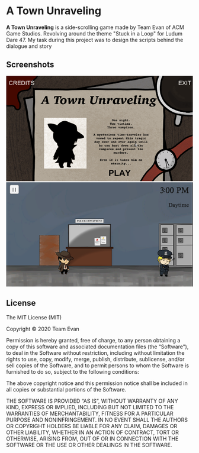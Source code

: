 # A Town Unraveling

**A Town Unraveling** is a side-scrolling game made by Team Evan of ACM Game Studios. Revolving around the theme "Stuck in a Loop" for Ludum Dare 47. My task during this project was to design the scripts behind the dialogue and story

## Screenshots
<img src='screenshots/test.gif' title='Video Demo' width='' alt='Video' />
<img src='screenshots/Screenshot 2020-10-30 171855.png' title='Demo' width='' alt='police office' />

## License
 The MIT License (MIT)

Copyright © 2020 Team Evan

Permission is hereby granted, free of charge, to any person obtaining a copy of this software and associated documentation files (the “Software”), to deal in the Software without restriction, including without limitation the rights to use, copy, modify, merge, publish, distribute, sublicense, and/or sell copies of the Software, and to permit persons to whom the Software is furnished to do so, subject to the following conditions:

The above copyright notice and this permission notice shall be included in all copies or substantial portions of the Software.

THE SOFTWARE IS PROVIDED “AS IS”, WITHOUT WARRANTY OF ANY KIND, EXPRESS OR IMPLIED, INCLUDING BUT NOT LIMITED TO THE WARRANTIES OF MERCHANTABILITY, FITNESS FOR A PARTICULAR PURPOSE AND NONINFRINGEMENT. IN NO EVENT SHALL THE AUTHORS OR COPYRIGHT HOLDERS BE LIABLE FOR ANY CLAIM, DAMAGES OR OTHER LIABILITY, WHETHER IN AN ACTION OF CONTRACT, TORT OR OTHERWISE, ARISING FROM, OUT OF OR IN CONNECTION WITH THE SOFTWARE OR THE USE OR OTHER DEALINGS IN THE SOFTWARE.
